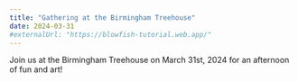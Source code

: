 ```yaml
---
title: "Gathering at the Birmingham Treehouse"
date: 2024-03-31
#externalUrl: "https://blowfish-tutorial.web.app/"
---
```


Join us at the Birmingham Treehouse on March 31st, 2024 for an afternoon of fun and art!